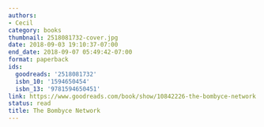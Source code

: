 ```yaml
---
authors:
- Cecil
category: books
thumbnail: 2518081732-cover.jpg
date: 2018-09-03 19:10:37-07:00
end_date: 2018-09-07 05:49:42-07:00
format: paperback
ids:
  goodreads: '2518081732'
  isbn_10: '1594650454'
  isbn_13: '9781594650451'
link: https://www.goodreads.com/book/show/10842226-the-bombyce-network
status: read
title: The Bombyce Network
---
```

